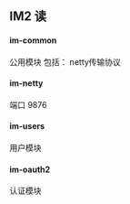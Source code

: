 ## IM2 读
#### im-common 
公用模块
包括： netty传输协议
#### im-netty
端口 9876
#### im-users
用户模块
#### im-oauth2
认证模块